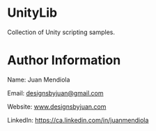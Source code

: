 # UnityLib
Collection of Unity scripting samples.

# Author Information
Name: Juan Mendiola

Email: designsbyjuan@gmail.com

Website: www.designsbyjuan.com

LinkedIn: https://ca.linkedin.com/in/juanmendiola
